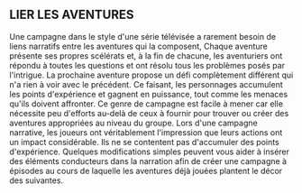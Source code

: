 ## LIER LES AVENTURES


Une campagne dans le style d'une série télévisée a rarement
besoin de liens narratifs entre les aventures qui la composent,
Chaque aventure présente ses propres scélérats et, à la fin de
chacune, les aventuriers ont répondu à toutes les questions
et ont résolu tous les problèmes posés par l'intrigue.
La prochaine aventure propose un défi complètement
différent qui n'a rien à voir avec le précédent. Ce faisant,
les personnages accumulent les points d'expérience et
gagnent en puissance, tout comme les menaces qu'ils doivent
affronter. Ce genre de campagne est facile à mener car elle
nécessite peu d'efforts au-delà de ceux à fournir pour trouver
ou créer des aventures appropriées au niveau du groupe.
Lors d'une campagne narrative, les joueurs ont
véritablement l'impression que leurs actions ont un impact
considérable. Ils ne se contentent pas d'accumuler des points
d'expérience. Quelques modifications simples peuvent vous
aider à insérer des éléments conducteurs dans la narration
afin de créer une campagne à épisodes au cours de laquelle
les aventures déjà jouées plantent le décor des suivantes.

